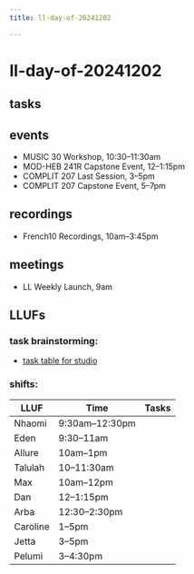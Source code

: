 ```yaml
---
title: ll-day-of-20241202

---
```


# ll-day-of-20241202

## tasks

## events
* MUSIC 30 Workshop, 10:30–11:30am
* MOD-HEB 241R Capstone Event, 12–1:15pm
* COMPLIT 207 Last Session, 3–5pm
* COMPLIT 207 Capstone Event, 5–7pm

## recordings
* French10 Recordings, 10am–3:45pm

## meetings
* LL Weekly Launch, 9am

## LLUFs
### task brainstorming:
* [task table for studio](https://airtable.com/appN3NB28TdhG2S7x/tblHsMq7e2MwOiqsd/viwAYqLBckEODBII1?blocks=hide)

### shifts:

| LLUF    | Time           | Tasks            |
| ------- |----------------|------------------|
| Nhaomi  | 9:30am–12:30pm |                  |
| Eden    | 9:30–11am      |                  |
| Allure  | 10am–1pm       |                  |
| Talulah | 10–11:30am     |                  |
| Max     | 10am–12pm      |                  |
| Dan     | 12–1:15pm      |                  |
| Arba    | 12:30–2:30pm   |                  |
| Caroline| 1–5pm          |                  |
| Jetta   | 3–5pm          |                  |
| Pelumi  | 3–4:30pm       |                  |
